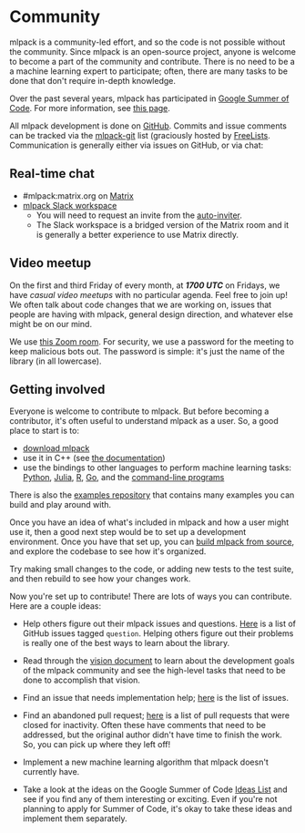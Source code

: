 # Community

mlpack is a community-led effort, and so the code is not possible without the
community.  Since mlpack is an open-source project, anyone is welcome to become
a part of the community and contribute.  There is no need to be a a machine
learning expert to participate; often, there are many tasks to be done that
don't require in-depth knowledge.

Over the past several years, mlpack has participated in
[Google Summer of Code](https://summerofcode.withgoogle.com/).  For more
information, see [this page](gsoc.md).

All mlpack development is done on [GitHub](https://github.com/mlpack/mlpack).
Commits and issue comments can be tracked via the
[mlpack-git](https://www.freelists.org/list/mlpack-git) list (graciously hosted
by [FreeLists](https://www.freelists.org).  Communication is generally either
via issues on GitHub, or via chat:

## Real-time chat

 * #mlpack:matrix.org on [Matrix](https://www.matrix.org/)
 * [mlpack Slack workspace](https://mlpack.slack.com/)
   - You will need to request an invite from the
     [auto-inviter](http://slack-inviter.mlpack.org:4000).
   - The Slack workspace is a bridged version of the Matrix room and it is
     generally a better experience to use Matrix directly.

## Video meetup

On the first and third Friday of every month, at ***1700 UTC*** on Fridays, we
have *casual video meetups* with no particular agenda.  Feel free to join up!
We often talk about code changes that we are working on, issues that people are
having with mlpack, general design direction, and whatever else might be on our
mind.

We use [this Zoom room](https://zoom.us/j/3820896170).  For security, we use a
password for the meeting to keep malicious bots out.  The password is simple:
it's just the name of the library (in all lowercase).

## Getting involved

Everyone is welcome to contribute to mlpack.  But before becoming a contributor,
it's often useful to understand mlpack as a user.  So, a good place to start is
to:

 - [download mlpack](https://www.mlpack.org/download.html)
 - use it in C++ (see [the documentation](../index.md))
 - use the bindings to other languages to perform machine learning tasks:
    [Python](../user/bindings/python.md), [Julia](../user/bindings/julia.md),
    [R](../user/bindings/r.md), [Go](../user/bindings/go.md), and the
    [command-line programs](../user/bindings/cli.md)

There is also the [examples repository](https://github.com/mlpack/examples) that
contains many examples you can build and play around with.

Once you have an idea of what's included in mlpack and how a user might use it,
then a good next step would be to set up a development environment.  Once you
have that set up, you can
[build mlpack from source](../README.md#3-installing-and-using-mlpack-in-c),
and explore the codebase to see how it's organized.

Try making small changes to the code, or adding new tests to the test suite, and
then rebuild to see how your changes work.

Now you're set up to contribute!  There are lots of ways you can contribute.
Here are a couple ideas:

 * Help others figure out their mlpack issues and questions.
   [Here](https://github.com/mlpack/mlpack/issues?q=is%3Aopen+is%3Aissue+label%3A%22t%3A+question%22)
   is a list of GitHub issues tagged `question`.  Helping others figure out
   their problems is really one of the best ways to learn about the library.

 * Read through the [vision document](https://www.mlpack.org/papers/vision.pdf)
   to learn about the development goals of the mlpack community and see the
   high-level tasks that need to be done to accomplish that vision.

 * Find an issue that needs implementation help;
   [here](https://github.com/mlpack/mlpack/issues) is the list of issues.

 * Find an abandoned pull request;
   [here](https://github.com/mlpack/mlpack/pulls?q=is%3Aclosed+is%3Apr+label%3A%22s%3A+stale%22)
   is a list of pull requests that were closed for inactivity.  Often these have
   comments that need to be addressed, but the original author didn't have time
   to finish the work.  So, you can pick up where they left off!

 * Implement a new machine learning algorithm that mlpack doesn't currently
   have.

 * Take a look at the ideas on the Google Summer of Code
   [Ideas List](https://github.com/mlpack/mlpack/wiki/SummerOfCOdeIdeas) and see
   if you find any of them interesting or exciting.  Even if you're not planning
   to apply for Summer of Code, it's okay to take these ideas and implement them
   separately.
